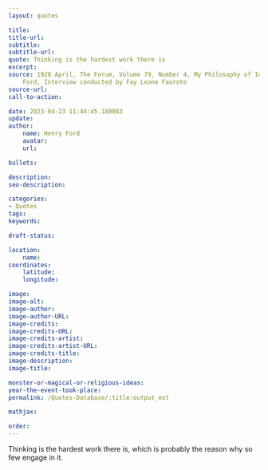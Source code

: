 ```yaml
---
layout: quotes

title:
title-url:
subtitle:
subtitle-url:
quote: Thinking is the hardest work there is
excerpt:
source: 1928 April, The Forum, Volume 79, Number 4, My Philosophy of Industry by Henry
    Ford, Interview conducted by Fay Leone Faurote
source-url:
call-to-action:

date: 2023-04-23 11:44:45.180083
update:
author:
    name: Henry Ford
    avatar:
    url:

bullets:

description:
seo-description:

categories:
- Quotes
tags:
keywords:

draft-status:

location:
    name:
coordinates:
    latitude:
    longitude:

image:
image-alt:
image-author:
image-author-URL:
image-credits:
image-credits-URL:
image-credits-artist:
image-credits-artist-URL:
image-credits-title:
image-description:
image-title:

monster-or-magical-or-religious-ideas:
year-the-event-took-place:
permalink: /Quotes-Database/:title:output_ext

mathjax:

order:
---
```

Thinking is the hardest work there is, which is probably the reason why so few engage in it.